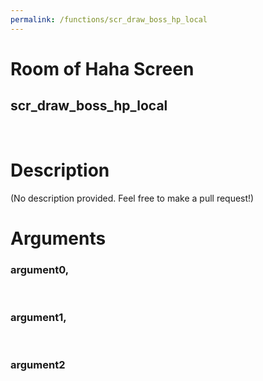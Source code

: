 ```yaml
---
permalink: /functions/scr_draw_boss_hp_local
---
```

# Room of Haha Screen  
## scr_draw_boss_hp_local  
&nbsp;  
# Description  
(No description provided. Feel free to make a pull request!) 
&nbsp;  
# Arguments
### argument0, 

&nbsp;  
### argument1, 

&nbsp;  
### argument2

&nbsp;  


